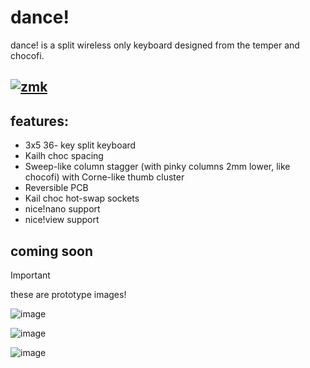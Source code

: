 # dance!
dance! is a split wireless only keyboard designed from the temper and chocofi.
## [![zmk](https://img.shields.io/badge/zmk-black?logo=github&logoColor=white)](https://github.com/chase-hunter/zmk)

## features:
- 3x5 36- key split keyboard
- Kailh choc spacing
- Sweep-like column stagger (with pinky columns 2mm lower, like chocofi) with Corne-like thumb cluster
- Reversible PCB
- Kail choc hot-swap sockets
- nice!nano support
- nice!view support

## coming soon

>[!IMPORTANT]
>these are prototype images!

![image](https://github.com/chase-hunter/dance/assets/122387925/f3025acb-507c-4183-bdae-00f806bb0cef)

![image](https://github.com/chase-hunter/dance/assets/122387925/6cecab9f-f5e2-493e-aeff-bcc8fde24349)

![image](https://github.com/chase-hunter/dance/assets/122387925/70404b07-7cfd-4267-bff4-9b693d862c38)
